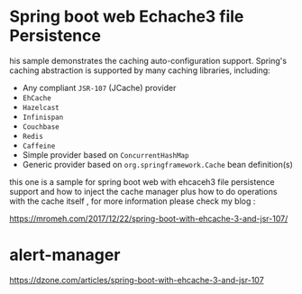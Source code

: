 # Spring boot web Echache3 file Persistence

his sample demonstrates the caching auto-configuration support. Spring's caching
abstraction is supported by many caching libraries, including:

* Any compliant `JSR-107` (JCache) provider
* `EhCache`
* `Hazelcast`
* `Infinispan`
* `Couchbase`
* `Redis`
* `Caffeine`
* Simple provider based on `ConcurrentHashMap`
* Generic provider based on `org.springframework.Cache` bean definition(s)



this one is a sample for spring boot web with ehcaceh3 file persistence support and how to inject the cache manager plus how to do operations with the cache itself , for more information please check my blog :

https://mromeh.com/2017/12/22/spring-boot-with-ehcache-3-and-jsr-107/

# alert-manager
https://dzone.com/articles/spring-boot-with-ehcache-3-and-jsr-107

